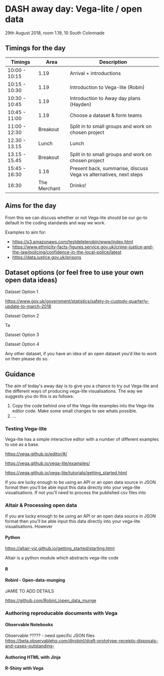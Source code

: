 # DASH away day: Vega-lite / open data
29th August 2018, room 1.19, 10 South Colonnade

## Timings for the day
|  Timings | Area        | Description  |
| ------------- |-------------| -----|
| 10:00 - 10:15  | 1.19 | Arrival + introductions |
| 10:15 - 10:30 | 1.19 | Introduction to Vega-lite (Robin) |
| 10:30 - 10:45 | 1.19 | Introduction to Away day plans (Hayden) |
| 10:45 - 11:00  | 1.19 | Choose a dataset & form teams |
| 11:00 - 12:30 | Breakout | Split in to small groups and work on chosen project |
| 12.30 - 13.15 | Lunch | Lunch |
| 13.15 - 15.45  | Breakout | Split in to small groups and work on chosen project |
| 15:45 - 16:30 | 1.16 | Present back, summarise, discuss Vega vs alternatives, next steps |
| 16:30 | The Merchant | Drinks! |

## Aims for the day

From this we can discuss whether or not Vega-lite should be our go-to default in the coding standards and way we work.

Examples to aim for:

* https://s3.amazonaws.com/testdeleterobin/www/index.html
* https://www.ethnicity-facts-figures.service.gov.uk/crime-justice-and-the-law/policing/confidence-in-the-local-police/latest
* https://data.justice.gov.uk/prisons

## Dataset options (or feel free to use your own open data ideas)

Dataset Option 1

https://www.gov.uk/government/statistics/safety-in-custody-quarterly-update-to-march-2018 

Dataset Option 2

Ta

Dataset Option 3


Dataset Option 4

Any other dataset, if you have an idea of an open dataset you’d like to work on then please do so. 

## Guidance

The aim of today's away day is to give you a chance to try out Vega-lite and the different ways of producing vega-lite visualisations. The way we suggests you do this is as follows:
1. Copy the code behind one of the Vega-lite examples into the Vega-lite editor code. Make some small changes to see whats possible.
2. ...

### Testing Vega-lite
Vega-lite has a simple interactive editor with a number of different examples to use as a base.

https://vega.github.io/editor/#/

https://vega.github.io/vega-lite/examples/

https://vega.github.io/vega-lite/tutorials/getting_started.html 

If you are lucky enough to be using an API or an open data source in JSON format then you’ll be able input this data directly into your vega-lite visualisations. If not you'll need to process the published csv files into 

### Altair & Processing open data

If you are lucky enough to be using an API or an open data source in JSON format then you’ll be able input this data directly into your vega-lite visualisations. However 

#### Python
https://altair-viz.github.io/getting_started/starting.html

Altair is a python module which abstracts vega-lite code 

#### R


#### Robinl - Open-data-munging

JAMIE TO ADD DETAILS

https://github.com/RobinL/open_data_munge 


### Authoring reproducable documents with Vega

#### Observable Notebooks
Observable ????? - need specific JSON files https://beta.observablehq.com/@robinl/draft-prototype-receipts-disposals-and-cases-outstanding- 


#### Authoring HTML with Jinja


#### R-Shiny with Vega

